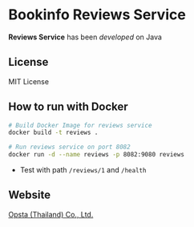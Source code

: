 # Bookinfo Reviews Service

**Reviews Service** has been *developed* on Java

## License

MIT License

## How to run with Docker

```bash
# Build Docker Image for reviews service
docker build -t reviews .

# Run reviews service on port 8082
docker run -d --name reviews -p 8082:9080 reviews
```

* Test with path `/reviews/1` and `/health`

## Website

[Opsta (Thailand) Co., Ltd.](https://www.opsta.co.th)

